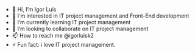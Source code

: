 - 👋 Hi, I’m Igor Luís
- 👀 I'm interested in IT project management and Front-End development
- 🌱 I’m currently learning IT project management
- 💞️ I’m looking to collaborate on IT project management
- 📫 How to reach me @igorluisk2
- ⚡ Fun fact: i love IT project management.

<!---
Igorluisk2/Igorluisk2 is a ✨ special ✨ repository because its `README.md` (this file) appears on your GitHub profile.
You can click the Preview link to take a look at your changes.
--->

